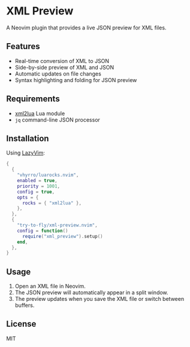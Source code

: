 # XML Preview

A Neovim plugin that provides a live JSON preview for XML files.

## Features

- Real-time conversion of XML to JSON
- Side-by-side preview of XML and JSON
- Automatic updates on file changes
- Syntax highlighting and folding for JSON preview

## Requirements

- [xml2lua](https://github.com/manoelcampos/xml2lua) Lua module
- `jq` command-line JSON processor

## Installation

Using [LazyVim](https://github.com/LazyVim/LazyVim):

```lua
{
  {
    "vhyrro/luarocks.nvim",
    enabled = true,
    priority = 1001,
    config = true,
    opts = {
      rocks = { "xml2lua" },
    },
  },
  {
    "try-to-fly/xml-preview.nvim",
    config = function()
      require("xml_preview").setup()
    end,
  },
}
```

## Usage

1. Open an XML file in Neovim.
2. The JSON preview will automatically appear in a split window.
3. The preview updates when you save the XML file or switch between buffers.

## License

MIT

